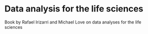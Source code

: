 # Data analysis for the life sciences
Book by Rafael Irizarri and Michael Love on data analyses for the life sciences
